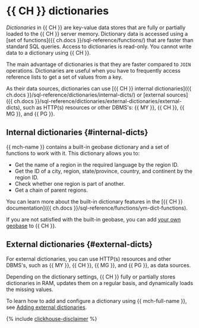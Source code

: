 # {{ CH }} dictionaries

_Dictionaries_ in {{ CH }} are key-value data stores that are fully or partially loaded to the {{ CH }} server memory.
Dictionary data is accessed using a [set of functions]({{ ch.docs }}/sql-reference/functions/) that are faster than standard SQL queries. Access to dictionaries is read-only. You cannot write data to a dictionary using {{ CH }}.

The main advantage of dictionaries is that they are faster compared to `JOIN` operations. Dictionaries are useful when you have to frequently access reference lists to get a set of values from a key.

As their data sources, dictionaries can use [{{ CH }} internal dictionaries]({{ ch.docs }}/sql-reference/dictionaries/internal-dicts/) or [external sources]({{ ch.docs }}/sql-reference/dictionaries/external-dictionaries/external-dicts), such as HTTP(s) resources or other DBMS's: {{ MY }}, {{ CH }}, {{ MG }}, and {{ PG }}.


## Internal dictionaries {#internal-dicts}

{{ mch-name }} contains a built-in geobase dictionary and a set of functions to work with it. This dictionary allows you to:

* Get the name of a region in the required language by the region ID.
* Get the ID of a city, region, state/province, country, and continent by the region ID.
* Check whether one region is part of another.
* Get a chain of parent regions.

You can learn more about the built-in dictionary features in the [{{ CH }} documentation]({{ ch.docs }}/sql-reference/functions/ym-dict-functions).

If you are not satisfied with the built-in geobase, you can add [your own geobase](../operations/geobase.md) to {{ CH }}.


## External dictionaries {#external-dicts}

For external dictionaries, you can use HTTP(s) resources and other DBMS's, such as {{ MY }}, {{ CH }}, {{ MG }}, and {{ PG }}, as data sources.

Depending on the dictionary settings, {{ CH }} fully or partially stores dictionaries in RAM, updates them on a regular basis, and dynamically loads the missing values.

To learn how to add and configure a dictionary using {{ mch-full-name }}, see [Adding external dictionaries](../operations/dictionaries.md).

{% include [clickhouse-disclaimer](../../_includes/clickhouse-disclaimer.md) %}
